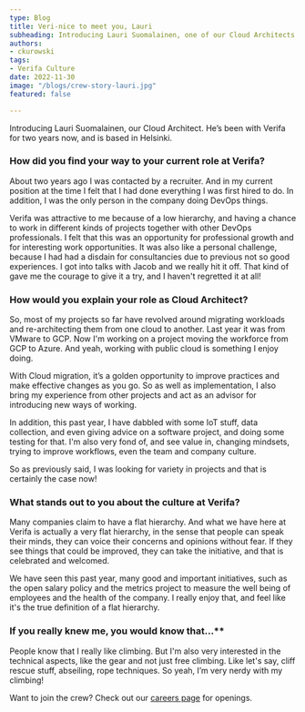 ```yaml
---
type: Blog
title: Veri-nice to meet you, Lauri
subheading: Introducing Lauri Suomalainen, one of our Cloud Architects.
authors:
- ckurowski
tags:
- Verifa Culture
date: 2022-11-30
image: "/blogs/crew-story-lauri.jpg"
featured: false

---
```


Introducing Lauri Suomalainen, our Cloud Architect. He’s been with Verifa for two years now, and is based in Helsinki.

### How did you find your way to your current role at Verifa?

About two years ago I was contacted by a recruiter. And in my current position at the time I felt that I had done everything I was first hired to do. In addition, I was the only person in the company doing DevOps things. 

Verifa was attractive to me because of a low hierarchy, and having a chance to work in different kinds of projects together with other DevOps professionals. I felt that this was an opportunity for professional growth and for interesting work opportunities. It was also like a personal challenge, because I had had a disdain for consultancies due to previous not so good experiences. I got into talks with Jacob and we really hit it off. That kind of gave me the courage to give it a try, and I haven't regretted it at all!

### How would you explain your role as Cloud Architect?

So, most of my projects so far have revolved around migrating workloads and re-architecting them from one cloud to another. Last year it was from VMware to GCP. Now I'm working on a project moving the workforce from GCP to Azure. And yeah, working with public cloud is something I enjoy doing.

With Cloud migration, it’s a golden opportunity to improve practices and make effective changes as you go. So as well as implementation, I also bring my experience from other projects and act as an advisor for introducing new ways of working. 

In addition, this past year, I have dabbled with some IoT stuff, data collection, and even giving advice on a software project, and doing some testing for that. I'm also very fond of, and see value in, changing mindsets, trying to improve workflows, even the team and company culture.

So as previously said, I was looking for variety in projects and that is certainly the case now!

### What stands out to you about the culture at Verifa?

Many companies claim to have a flat hierarchy. And what we have here at Verifa is actually a very flat hierarchy, in the sense that people can speak their minds, they can voice their concerns and opinions without fear. If they see things that could be improved, they can take the initiative, and that is celebrated and welcomed.

We have seen this past year, many good and important initiatives, such as the open salary policy and the metrics project to measure the well being of employees and the health of the company. I really enjoy that, and feel like it's the true definition of a flat hierarchy. 

### If you really knew me, you would know that…**

People know that I really like climbing. But I'm also very interested in the technical aspects, like the gear and not just free climbing. Like let's say, cliff rescue stuff, abseiling, rope techniques. So yeah, I’m very nerdy with my climbing!


Want to join the crew? Check out our [careers page](https://verifa.io/careers/) for openings.